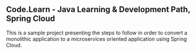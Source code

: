 ## Code.Learn - Java Learning & Development Path, Spring Cloud

This is a sample project presenting the steps to follow in order to convert a monolithic application to a microservices oriented application using Spring Cloud.
